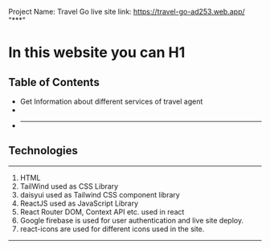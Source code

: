 Project Name: Travel Go
live site link: https://travel-go-ad253.web.app/
"\*\*\*"

# In this website you can H1

## Table of Contents

-   Get Information about different services of travel agent
-
-   ***

## Technologies

---

1. HTML
2. TailWind used as CSS Library
3. daisyui used as Tailwind CSS component library
4. ReactJS used as JavaScript Library
5. React Router DOM, Context API etc. used in react
6. Google firebase is used for user authentication and live site deploy.
7. react-icons are used for different icons used in the site.

---
